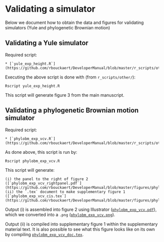 # Validating a simulator

Below we document how to obtain the data and figures for validating simulators (Yule and phylogenetic Brownian motion)

## Validating a Yule simulator

Required script:

    * [`yule_exp_height.R`](https://github.com/rbouckaert/DeveloperManual/blob/master/r_scripts/other/yule_exp_height.R)

Executing the above script is done with (from `r_scripts/other/`):

```
Rscript yule_exp_height.R
```

This script will generate figure 3 from the main manuscript.

## Validating a phylogenetic Brownian motion simulator

Required script:

    * [`phylobm_exp_vcv.R`](https://github.com/rbouckaert/DeveloperManual/blob/master/r_scripts/other/phylobm_exp_vcv.R)
	
As done above, this script is run by:

```
Rscript phylobm_exp_vcv.R
```

This script will generate:

    (i) the panel to the right of figure 2 ([`phylobm_exp_vcv_rightpanel.pdf`](https://github.com/rbouckaert/DeveloperManual/blob/master/figures/phylobm_exp_vcv_rightpanel.pdf))
	(ii) the `.tex` document to make supplementary figure 1 ([`phylobm_exp_vcv_cis.tex`](https://github.com/rbouckaert/DeveloperManual/blob/master/figures/phylobm_exp_vcv_cis.tex))
	
Output (i) is assembled into figure 2 using Illustrator ([`phylobm_exp_vcv.pdf`](https://github.com/rbouckaert/DeveloperManual/blob/master/figures/phylobm_exp_vcv.pdf)), which we converted into a `.png` ([`phylobm_exp_vcv.png`](https://github.com/rbouckaert/DeveloperManual/blob/master/figures/phylobm_exp_vcv.png)).

Output (ii) is compiled into supplementary figure 1 within the supplementary material text.
It is also possible to see what this figure looks like on its own by compiling [`phylobm_exp_vcv_doc.tex`](https://github.com/rbouckaert/DeveloperManual/blob/master/figures/phylobm_exp_vcv_doc.tex).
